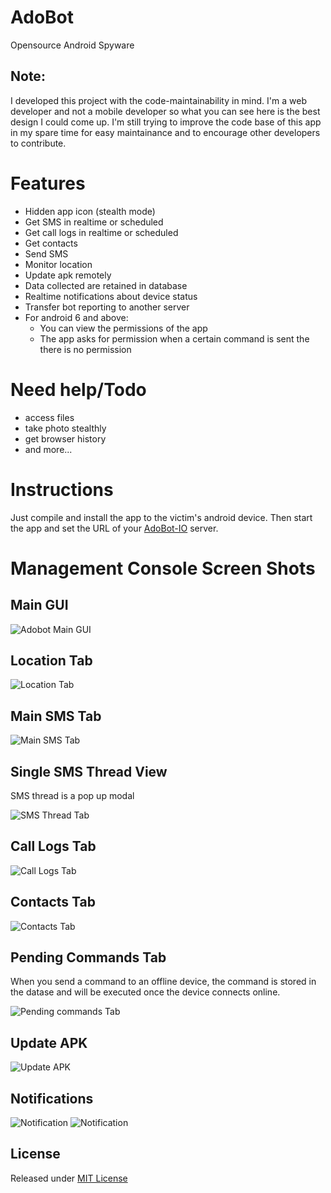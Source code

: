 # AdoBot

Opensource Android Spyware

## Note:

I developed this project with the code-maintainability in mind. I'm a web developer and not a mobile developer so what you can see here is the best design I could come up. I'm still trying to improve the code base of this app in my spare time for easy maintainance and to encourage other developers to contribute.

# Features
 - Hidden app icon (stealth mode)
 - Get SMS in realtime or scheduled
 - Get call logs in realtime or scheduled
 - Get contacts
 - Send SMS
 - Monitor location
 - Update apk remotely
 - Data collected are retained in database
 - Realtime notifications about device status
 - Transfer bot reporting to another server
 - For android 6 and above:
   - You can view the permissions of the app
   - The app asks for permission when a certain command is sent the there is no permission

# Need help/Todo
- access files
- take photo stealthly
- get browser history
- and more...

# Instructions

Just compile and install the app to the victim's android device. Then start the app and set the URL of your [AdoBot-IO](https://github.com/adonespitogo/AdoBot-IO) server.

# Management Console Screen Shots

## Main GUI

![Adobot Main GUI](./screenshots/main.png "Adobot Main GUI")

## Location Tab

![Location Tab](./screenshots/location.png "Adobot Location Tab")

## Main SMS Tab

![Main SMS Tab](./screenshots/sms-main-1.png "Adobot Main SMS Tab")

## Single SMS Thread View

SMS thread is a pop up modal

![SMS Thread Tab](./screenshots/sms-thread-5.png "Adobot SMS Thread Tab")

## Call Logs Tab

![Call Logs Tab](./screenshots/call-logs.png "Adobot Call Logs Tab")

## Contacts Tab

![Contacts Tab](./screenshots/contacts.png "Adobot Contacts Tab")

## Pending Commands Tab

When you send a command to an offline device, the command is stored in the datase and will be executed once the device connects online.

![Pending commands Tab](./screenshots/pending-commands.png "Adobot Pending Commands Tab")

## Update APK 

![Update APK](./screenshots/update-apk.png "Adobot update APK")


## Notifications

![Notification](./screenshots/notifications/notif2.png "Adobot notification")
![Notification](./screenshots/notifications/notif3.png "Adobot notification")

## License

Released under [MIT License](./MIT-License.txt)
